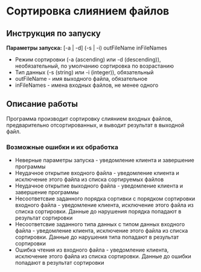 # Сортировка слиянием файлов
## Инструкция по запуску

**Параметры запуска:** [-a | -d] (-s | -i) outFileName inFileNames
* Режим сортировки (-a (ascending) или -d (descending)), необязательный, по умолчанию сортировка по возрастанию
* Тип данных (-s (string) или -i (integer)), обязательный
* outFileName - имя выходного файла, обязательное
* inFileNames - имена входных файлов, не менее одного

## Описание работы

Программа производит сортировку слиянием входных файлов, предварительно отсортированных, и выводит результат в выходной 
файл.
### Возможные ошибки и их обработка
* Неверные параметры запуска - уведомление клиента и завершение программы
* Неудачное открытие входного файла - уведомление клиента и исключение этого файла из списка сортируемых файлов
* Неудачное открытие выходного файла - уведомление клиента и завершение программы
* Несоответсвие заданного порядка сортивки с порядком сортировки входного файла - уведомление клиента, исключение этого файла из списка сортировки. Данные до нарушения порядка попадают в результат сортировки
* Несоответсвие заданного типа данных с типом данных входного файла - уведомление клиента, исключение этого файла из списка сортировки. Данные до нарушения типа попадают в результат сортировки
* Ошибка чтения из входного файла - уведомление клиента, исключение этого файла из списка сортировки. Данные до ошибки попадают в результат сортировки

